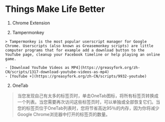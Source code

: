 # Things Make Life Better

1. Chrome Extension

  1. Tampermonkey

    > Tampermonkey is the most popular userscript manager for Google Chrome. Userscripts (also known as Greasemonkey scripts) are little computer programs that for example add a download button to the YouTube page, cleanup your Facebook timeline or help playing an online game.

    - [Download YouTube Videos as MP4](https://greasyfork.org/zh-CN/scripts/1317-download-youtube-videos-as-mp4)
    - [YouTube +](https://greasyfork.org/zh-CN/scripts/9932-youtube)
   
 2. OneTab
 
  > 当您发现自己有太多的标签页时，单击OneTab图标，将所有标签页转换成一个列表。当您需要再次访问这些标签页时，可以单独或全部恢复它们。当您的标签页位于OneTab列表时，您将节省高达95％的内存，因为你将减少Google Chrome浏览器中打开的标签页的数量。

